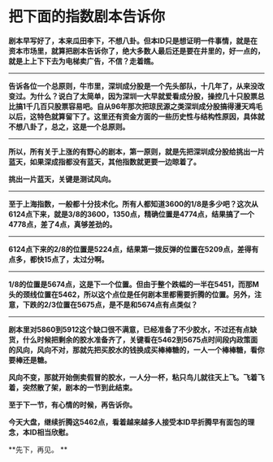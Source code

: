 把下面的指数剧本告诉你
====



**剧本早写好了，本来瓜田李下，不想八卦。但本ID只是想证明一件事情，就是在资本市场里，就算把剧本告诉你了，绝大多数人最后还是要在井里的，好一点的，就是上上下下去为电梯卖广告，不信？走着瞧。**

** **

**告诉各位一个总原则，牛市里，深圳成分股是一个先头部队，十几年了，从来没改变过。为什么？说白了太简单，因为深圳一大早就爱看成分股，操控几十只股票总比搞1千几百只股票容易吧。自从96年那次把琼民源之类深圳成分股搞得漫天鸡毛以后，这特色就算留下了。这里还有资金方面的一些历史性与结构性原因，具体就不想八卦了，总之，这是一个总原则。**

** **

**所以，所有关于上涨的有野心的剧本，第一原则，就是先把深圳成分股给挑出一片蓝天，如果深成指都没有蓝天，其他指数就更要一边晾着了。**

**挑出一片蓝天，关键是测试风向。**

** **

**至于上海指数，一般都十分技术化。所有人都知道3600的1/8是多少吧？这次从6124点下来，就是3/8的3600，1350点，精确位置是4774点，结果搞了一个4778点，差了4点，真够差劲的。**

** **

**6124点下来的2/8的位置是5224点，结果第一拨反弹的位置在5209点，差得有点多，都快15点了，太过分啊。**

** **

**1/8的位置是5674点，这是下一个位置。但由于整个跌幅的一半在5451，而那M头的颈线位置在5462，所以这个点位是任何剧本里都需要折腾的位置。另外，注意，下跌的2/3位置在5675点，是不是和5674点有点类似？**

** **

**剧本里对5860到5912这个缺口很不满意，已经准备了不少胶水，不过还有点缺货，什么时候把剩余的胶水准备齐了，关键看在5462到5675点时间段内政策面的风向，风向不对，那就先把买胶水的钱换成买棒棒糖的，一人一个棒棒糖，看你要棒还是糖。**

**风向不变，那就开始倒卖假冒的胶水，一人分一杯，粘只鸟儿就往天上飞。飞着飞着，突然散了架，剧本的一节到此结束。**

**至于下一节，有心情的时候，再告诉你。**

**今天大盘，继续折腾这5462点，看着越来越多人接受本ID早折腾早有面包的理念，本ID相当欣慰。**

**先下，再见。 **
